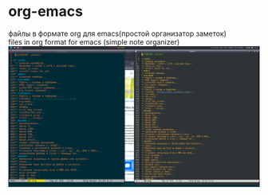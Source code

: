 # org-emacs
файлы в формате org для emacs(простой организатор заметок)<br />
files in org format for emacs (simple note organizer)<br />
<code>![org_emacs](/image/org_emacs.png "org_emacs")
</code>
